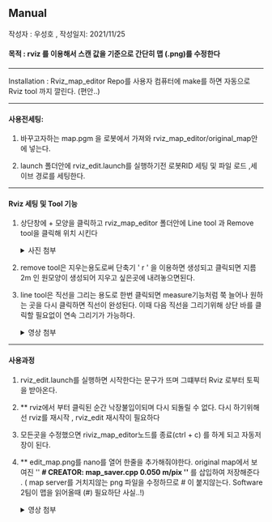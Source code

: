 ## Manual

작성자 : 우성호 , 작성일지: 2021/11/25

#### 목적 :  rviz 를 이용해서 스캔 값을 기준으로 간단히 맵 (.png)를  수정한다

---

Installation :  Rviz_map_editor Repo를 사용자 컴퓨터에 make를 하면 자동으로 Rviz tool 까지 깔린다. (편안..)

----

#### 사용전세팅:

1. 바꾸고자하는 map.pgm 을 로봇에서 가져와 rviz_map_editor/original_map안에 넣는다.

2. launch 폴더안에  rviz_edit.launch를 실행하기전 로봇RID 세팅 및 파일 로드 ,세이브 경로를 세팅한다. 

----

#### Rviz 세팅 및 Tool 기능 

1. 상단창에 + 모양을 클릭하고 rviz_map_editor 폴더안에 Line tool 과 Remove tool을 클릭해 위치 시킨다

   <details>
       <summary> 사진 첨부</summary>
       <img src="media/1.png" alt="1" style="zoom:50%;" /> -->
   </details>            

2. remove tool은 지우는용도로써 단축기 ' r ' 을 이용하면 생성되고 클릭되면 지름 2m 인 원모양이 생성되어 지우고 싶은곳에 내려놓으면된다. 

3. line tool은 직선을 그리는 용도로 한번 클릭되면 measure기능처럼 쭉 늘어나 원하는 곳을 다시 클릭하면 직선이 완성된다. 이때 다음 직선을 그리기위해 상단 바를 클릭할 필요없이 연속 그리기가 가능하다. 

   <details>
       <summary>영상 첨부</summary>
       <img src="media/2.gif" style="zoom:67%;" />
   </details>

   

----

#### 사용과정

1. rviz_edit.launch를 실행하면 시작한다는 문구가 뜨며 그떄부터 Rviz 로부터 토픽을 받아온다.

2. ** rviz에서 부터 클릭된 순간 낙장불입이되며 다시 되돌릴 수 없다. 다시 하기위해선 rviz를 재시작 , rviz_edit 재시작이 필요하다

3. 모든곳을 수정했으면 riviz_map_editor노드를 종료(ctrl + c) 를 하게 되고 자동저장이 된다.

4. ** edit_map.png를 nano를 열어 한줄을 추가해줘야한다.  original map에서 보여진 '' **# CREATOR: map_saver.cpp 0.050 m/pix ''** 를 삽입하여 저장해준다 . ( map server를 거치지않는 png  파일을 수정하므로 # 이 붙지않는다. Software 2팀이 맵을 읽어올때 (#) 필요하단 사실..!)

   <details>
       <summary>영상 첨부</summary>
       <img src="media/3.png" style="zoom: 80%;" />
   </details>

   

